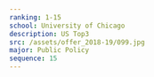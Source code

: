 ```yaml
---
ranking: 1-15
school: University of Chicago
description: US Top3
src: /assets/offer_2018-19/099.jpg
major: Public Policy
sequence: 15
---
```

